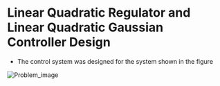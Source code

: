 # Linear Quadratic Regulator and Linear Quadratic Gaussian Controller Design
- The control system was designed for the system shown in the figure

![Problem_image](https://github.com/Pruthvi-Sanghavi/LQR_LQG_Design/blob/master/problem_figure.PNG)
